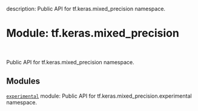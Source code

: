 description: Public API for tf.keras.mixed_precision namespace.

<div itemscope itemtype="http://developers.google.com/ReferenceObject">
<meta itemprop="name" content="tf.keras.mixed_precision" />
<meta itemprop="path" content="Stable" />
</div>

# Module: tf.keras.mixed_precision

<!-- Insert buttons and diff -->

<table class="tfo-notebook-buttons tfo-api nocontent" align="left">

</table>



Public API for tf.keras.mixed_precision namespace.



## Modules

[`experimental`](../../tf/keras/mixed_precision/experimental.md) module: Public API for tf.keras.mixed_precision.experimental namespace.

